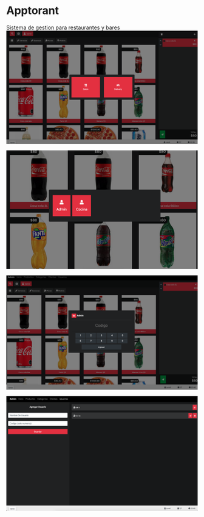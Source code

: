 # Apptorant
Sistema de gestion para restaurantes y bares
![alt text](https://github.com/alabannere/Apptorant/blob/main/SCREENS/1.png?raw=true)


![alt text](https://github.com/alabannere/Apptorant/blob/main/SCREENS/2.png?raw=true)


![alt text](https://github.com/alabannere/Apptorant/blob/main/SCREENS/3.png?raw=true)


![alt text](https://github.com/alabannere/Apptorant/blob/main/SCREENS/4.png?raw=true)
